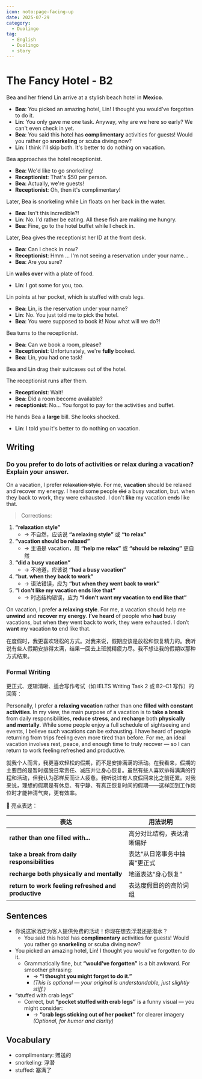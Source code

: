 ```yaml
---
icon: noto:page-facing-up
date: 2025-07-29
category:
  - Duolingo
tag:
  - English
  - Duolingo
  - story
---
```


# The Fancy Hotel - B2

Bea and her friend Lin arrive at a stylish beach hotel in **Mexico**.

- **Bea**: You picked an amazing hotel, Lin! I thought you would've forgotten to do it.
- **Lin**: You only gave me one task. Anyway, why are we here so early? We can't even check in yet.
- **Bea**: You said this hotel has **complimentary** activities for guests! Would you rather go **snorkeling** or scuba diving now?
- **Lin**: I think I'll skip both. It's better to do nothing on vacation.

Bea approaches the hotel receptionist.

- **Bea**: We'd like to go snorkeling!
- **Receptionist**: That's $50 per person.
- **Bea**: Actually, we're guests!
- **Receptionist**: Oh, then it's complimentary!

Later, Bea is snorkeling while Lin floats on her back in the water.

- **Bea**: Isn't this incredible?!
- **Lin**: No. I'd rather be eating. All these fish are making me hungry.
- **Bea**: Fine, go to the hotel buffet while I check in.

Later, Bea gives the receptionist her ID at the front desk.

- **Bea**: Can I check in now?
- **Receptionist**: Hmm ... I'm not seeing a reservation under your name...
- **Bea**: Are you sure?

Lin **walks over** with a plate of food.

- **Lin**: I got some for you, too.

Lin points at her pocket, which is stuffed with crab legs.

- **Bea**: Lin, is the reservation under your name?
- **Lin**: No. You just told me to pick the hotel.
- **Bea**: You were supposed to book it! Now what will we do?!

Bea turns to the receptionist.

- **Bea**: Can we book a room, please?
- **Receptionist**: Unfortunately, we're **fully** booked.
- **Bea**: Lin, you had one task!

Bea and Lin drag their suitcases out of the hotel.

The receptionist runs after them.

- **Receptionist**: Wait!
- **Bea**: Did a room become available?
- **receptionist**: No... You forgot to pay for the activities and buffet.

He hands Bea a **large** bill. She looks shocked.

- **Lin**: I told you it's better to do nothing on vacation.

## Writing

### Do you prefer to do lots of activities or relax during a vacation? Explain your answer.

On a vacation, I prefer ~~relaxation style~~. For me, **vacation** should be relaxed and recover my energy. I heard some people ~~did~~ a busy vacation, but. when they back to work, they were exhausted. I don't **like** my vacation ~~ends~~ like that.

> Corrections:

1. **“relaxation style”**
   - → 不自然，应该说 **“a relaxing style”** 或 **“to relax”**
2. **“vacation should be relaxed”**
   - → 主语是 vacation，用 **“help me relax”** 或 **“should be relaxing”** 更自然
3. **“did a busy vacation”**
   - → 不地道，应该说 **“had a busy vacation”**
4. **“but. when they back to work”**
   - → 语法错误，应为 **“but when they went back to work”**
5. **“I don't like my vacation ends like that”**
   - → 时态结构错误，应为 **“I don’t want my vacation to end like that”**

On vacation, I prefer **a relaxing style**. For me, a vacation should help me **unwind** and **recover my energy**. **I’ve heard** of people who **had** busy vacations, but when they went back to work, they were exhausted. I don’t **want** my vacation **to** end like that.

在度假时，我更喜欢轻松的方式。对我来说，假期应该是放松和恢复精力的。我听说有些人假期安排得太满，结果一回去上班就精疲力尽。我不想让我的假期以那种方式结束。

### Formal Writing

更正式、逻辑清晰、适合写作考试（如 IELTS Writing Task 2 或 B2–C1 写作）的回答：

Personally, I prefer **a relaxing vacation** rather than one **filled with constant activities**. In my view, the main purpose of a vacation is to **take a break** from daily responsibilities, **reduce stress**, and **recharge** both **physically and mentally**. While some people enjoy a full schedule of sightseeing and events, I believe such vacations can be exhausting. I have heard of people returning from trips feeling even more tired than before. For me, an ideal vacation involves rest, peace, and enough time to truly recover — so I can return to work feeling refreshed and productive.

就我个人而言，我更喜欢轻松的假期，而不是安排满满的活动。在我看来，假期的主要目的是暂时摆脱日常责任、减压并让身心恢复。虽然有些人喜欢排得满满的行程和活动，但我认为那样反而让人疲惫。我听说过有人度假回来比之前还累。对我来说，理想的假期是有休息、有宁静、有真正恢复时间的假期——这样回到工作岗位时才能神清气爽，更有效率。

🌟 亮点表达：

| 表达                                                | 用法说明                     |
| --------------------------------------------------- | ---------------------------- |
| **rather than one filled with...**                  | 高分对比结构，表达清晰偏好   |
| **take a break from daily responsibilities**        | 表达“从日常事务中抽离”更正式 |
| **recharge both physically and mentally**           | 地道表达“身心恢复”           |
| **return to work feeling refreshed and productive** | 表达度假目的的高阶词组       |

## Sentences

- 你说这家酒店为客人提供免费的活动！你现在想去浮潜还是潜水？
  - You said this hotel has **complimentary** activities for guests! Would you rather go **snorkeling** or scuba diving now?
- You picked an amazing hotel, Lin! I thought you would've forgotten to do it.
  - Grammatically fine, but **“would’ve forgotten”** is a bit awkward. For smoother phrasing:
    - → **“I thought you might forget to do it.”**
    - _(This is optional — your original is understandable, just slightly stiff.)_
- “stuffed with crab legs”
  - Correct, but **“pocket stuffed with crab legs”** is a funny visual — you might consider:
    - → **“crab legs sticking out of her pocket”** for clearer imagery
      _(Optional, for humor and clarity)_

## Vocabulary

- complimentary: 赠送的
- snorkeling: 浮潜
- stuffed: 塞满了
